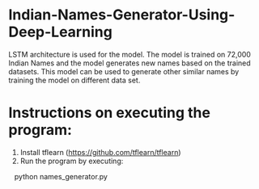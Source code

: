 # Indian-Names-Generator-Using-Deep-Learning

LSTM architecture is used for the model. The model is trained on 72,000 Indian Names and the model generates new names based on the trained datasets. This model can be used to generate other similar names by training the model on different data set. 

# Instructions on executing the program:

1. Install tflearn (https://github.com/tflearn/tflearn)
2. Run the program by executing:
  
    python names_generator.py
